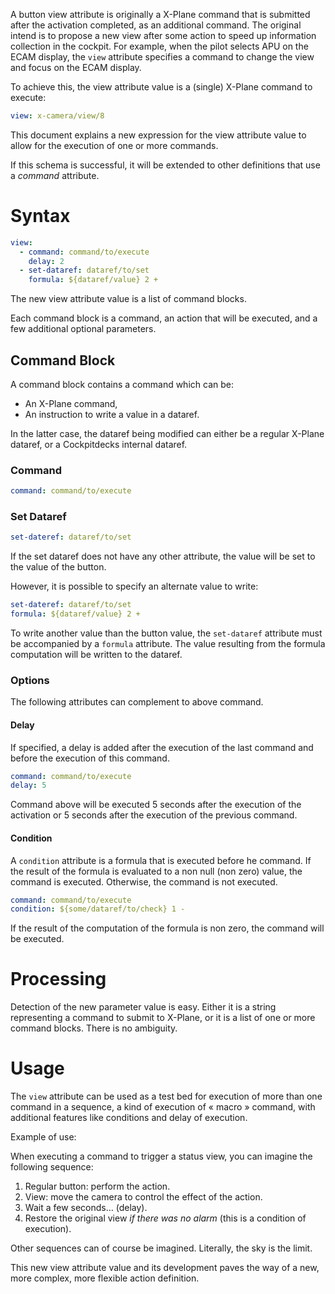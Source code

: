 A button view attribute is originally a X-Plane command that is submitted after the activation completed, as an additional command. The original intend is to propose a new view after some action to speed up information collection in the cockpit. For example, when the pilot selects APU on the ECAM display, the `view` attribute specifies a command to change the view and focus on the ECAM display.

To achieve this, the view attribute value is a (single) X-Plane command to execute:

```Yaml
view: x-camera/view/8
```

This document explains a new expression for the view attribute value to allow for the execution of one or more commands.

If this schema is successful, it will be extended to other definitions that use a *command* attribute.

# Syntax

```yaml
view:
  - command: command/to/execute
    delay: 2
  - set-dataref: dataref/to/set
    formula: ${dataref/value} 2 +
```

The new view attribute value is a list of command blocks.

Each command block is a command, an action that will be executed, and a few additional optional parameters.

## Command Block

A command block contains a command which can be:

- An X-Plane command,
- An instruction to write a value in a dataref.

In the latter case, the dataref being modified can either be a regular X-Plane dataref, or a Cockpitdecks internal dataref.

### Command

```yaml
command: command/to/execute
```

### Set Dataref

```yaml
set-dateref: dataref/to/set
```

If the set dataref does not have any other attribute, the value will be set to the value of the button.

However, it is possible to specify an alternate value to write:

```yaml
set-dateref: dataref/to/set
formula: ${dataref/value} 2 +
```

To write another value than the button value, the `set-dataref` attribute must be accompanied by a `formula` attribute. The value resulting from the formula computation will be written to the dataref.

### Options

The following attributes can complement to above command.

#### Delay

If specified, a delay is added after the execution of the last command and before the execution of this command.

```yaml
command: command/to/execute
delay: 5
```

Command above will be executed 5 seconds after the execution of the activation or 5 seconds after the execution of the previous command.

#### Condition

A `condition` attribute is a formula that is executed before he command. If the result of the formula is evaluated to a non null (non zero) value, the command is executed. Otherwise, the command is not executed.

```yaml
command: command/to/execute
condition: ${some/dataref/to/check} 1 -
```

If the result of the computation of the formula is non zero, the command will be executed.

# Processing

Detection of the new parameter value is easy. Either it is a string representing a command to submit to X-Plane, or it is a list of one or more command blocks. There is no ambiguity.

# Usage

The `view` attribute can be used as a test bed for execution of more than one command in a sequence, a kind of execution of « macro » command, with additional features like conditions and delay of execution.

Example of use:

When executing a command to trigger a status view, you can imagine the following sequence:

1. Regular button: perform the action.
2. View: move the camera to control the effect of the action.
3. Wait a few seconds… (delay).
4. Restore the original view *if there was no alarm* (this is a condition of execution).

Other sequences can of course be imagined. Literally, the sky is the limit.

This new view attribute value and its development paves the way of a new, more complex, more flexible action definition.
